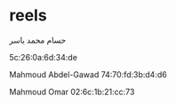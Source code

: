 # reels
حسام محمد ياسر

5c:26:0a:6d:34:de

Mahmoud Abdel-Gawad
74:70:fd:3b:d4:d6

Mahmoud Omar
02:6c:1b:21:cc:73
